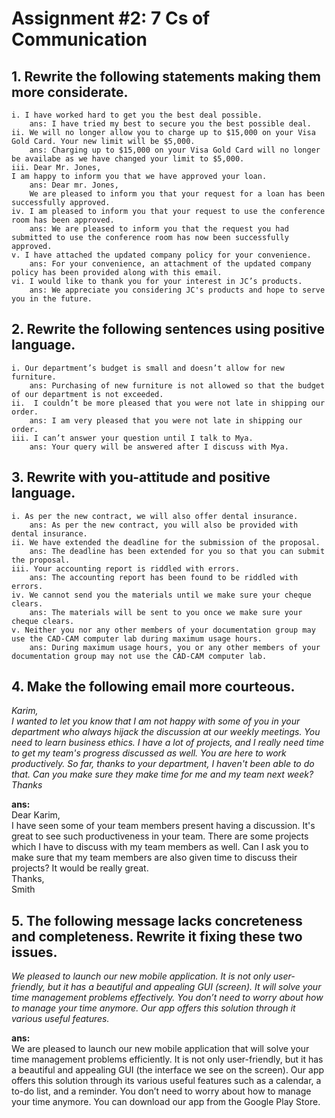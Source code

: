 # Assignment #2: 7 Cs of Communication
## 1. Rewrite the following statements making them more considerate.
    i. I have worked hard to get you the best deal possible.
        ans: I have tried my best to secure you the best possible deal.
    ii. We will no longer allow you to charge up to $15,000 on your Visa Gold Card. Your new limit will be $5,000.
        ans: Charging up to $15,000 on your Visa Gold Card will no longer be availabe as we have changed your limit to $5,000.
    iii. Dear Mr. Jones, 
    I am happy to inform you that we have approved your loan.
        ans: Dear mr. Jones,
        We are pleased to inform you that your request for a loan has been successfully approved.
    iv. I am pleased to inform you that your request to use the conference room has been approved.
        ans: We are pleased to inform you that the request you had submitted to use the conference room has now been successfully approved.
    v. I have attached the updated company policy for your convenience.
        ans: For your convenience, an attachment of the updated company policy has been provided along with this email.
    vi. I would like to thank you for your interest in JC’s products.
        ans: We appreciate you considering JC's products and hope to serve you in the future. 

## 2. Rewrite the following sentences using positive language.
    i. Our department’s budget is small and doesn’t allow for new furniture.
        ans: Purchasing of new furniture is not allowed so that the budget of our department is not exceeded.
    ii.  I couldn’t be more pleased that you were not late in shipping our order.
        ans: I am very pleased that you were not late in shipping our order.
    iii. I can’t answer your question until I talk to Mya.
        ans: Your query will be answered after I discuss with Mya.

## 3. Rewrite with you-attitude and positive language.
    i. As per the new contract, we will also offer dental insurance.
        ans: As per the new contract, you will also be provided with dental insurance.
    ii. We have extended the deadline for the submission of the proposal.
        ans: The deadline has been extended for you so that you can submit the proposal.
    iii. Your accounting report is riddled with errors.
        ans: The accounting report has been found to be riddled with errors.
    iv. We cannot send you the materials until we make sure your cheque clears.
        ans: The materials will be sent to you once we make sure your cheque clears.
    v. Neither you nor any other members of your documentation group may use the CAD-CAM computer lab during maximum usage hours.
        ans: During maximum usage hours, you or any other members of your documentation group may not use the CAD-CAM computer lab.

## 4. Make the following email more courteous.
*Karim,<br>
I wanted to let you know that I am not happy with some of you in your department who always hijack the discussion at our weekly meetings. You need to learn business ethics. I have a lot of projects, and I really need time to get my team's progress discussed as well. You are here to work
productively. So far, thanks to your department, I haven't been able to do that. Can you make sure they make time for me and my team next week?<br>
Thanks*

**ans:**<br>
Dear Karim,<br>
I have seen some of your team members present having a discussion. It's great to see such productiveness in your team. There are some projects which I have to discuss with my team members as well. Can I ask you to make sure that my team members are also given time to discuss their projects? It would be really great.<br>
Thanks,<br>
Smith

## 5. The following message lacks concreteness and completeness. Rewrite it fixing these two issues.
*We pleased to launch our new mobile application. It is not only user-friendly, but it has a beautiful and appealing GUI (screen). It will solve your time management problems effectively. You don’t need to worry about how to manage your time anymore. Our app offers this solution through it various useful features.*<br>

**ans:**<br>
We are pleased to launch our new mobile application that will solve your time management problems efficiently. It is not only user-friendly, but it has a beautiful and appealing GUI (the interface we see on the screen). Our app offers this solution through its various useful features such as a calendar, a to-do list, and a reminder. You don’t need to worry about how to manage your time anymore. You can download our app from the Google Play Store.<br>

